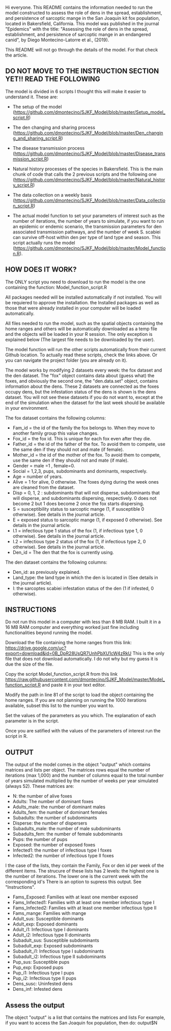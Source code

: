 Hi everyone. This README contains the information needed to run the model constructed to assess the role of dens in the spread, 
establishment, and persistence of sarcoptic mange in the San Joaquin kit fox population, located in Bakersfield, California. This model was published in the journal "Epidemics" with the title: "Assessing the role of dens in the spread, establishment, and persistence of sarcoptic mange in an endangered canid", by Diego Montecino-Latorre et al., (2019). 

This README will not go through the details of the model. For that check the article.

## DO NOT MOVE TO THE INSTRUCTION SECTION YET!! READ THE FOLLOWING

The model is divided in 6 scripts I thought this will make it easier to understand it. These are:

* The setup of the model (https://github.com/dmontecino/SJKF_Model/blob/master/Setup_model_script.R)

* The den changing and sharing process (https://github.com/dmontecino/SJKF_Model/blob/master/Den_changing_and_sharing_script.R)

* The disease transmission process (https://github.com/dmontecino/SJKF_Model/blob/master/Disease_transmission_script.R)

* Natural history processes of the species in Bakersfield. This is the main chunk of code that calls the 2 previous scripts and the following one (https://github.com/dmontecino/SJKF_Model/blob/master/Natural_history_script.R)

* The data collection on a weekly basis (https://github.com/dmontecino/SJKF_Model/blob/master/Data_collection_script.R)

* The actual model function to set your parameters of interest such as the number of iterations, the number of years to simulate, if you want to run an epidemic or endemic scenario, the transmission parameters for den associated transmission pathways, and the number of week S. scabiei can survive off-host within den per type of land type and season. This script actually runs the model (https://github.com/dmontecino/SJKF_Model/blob/master/Model_function.R).


## HOW DOES IT WORK?

The ONLY script you need to download to run the model is the one containing the function: Model_function_script.R

All packages needed will be installed automatically if not installed. You will be requiered to approve the installation. the Installed packages as well as those that were already installed in your computer will be loaded automatically.

All files needed to run the model, such as the spatial objects containing the home ranges and others will be automatically downloaded as 
a temp file and the objects will be loaded in your R session. The only exception is explained below (The largest file needs to be downloaded by the user).

The model function will run the other scripts automatically from their current Github location. To actually read these scripts, check the links above. Or you can navigate the project folder (you are already on it).

The model works by modifying 2 datasets every week: the fox dataset and the den dataset. The "fox" object contains data about (guess what) the foxes, and obviously the second one, the "den.data.set" object, contains information about the dens. These 2 datasets are connected as the foxes occupy dens, but the infestation status of the dens is shown is the dens dataset. You will not see these datasets if you do not want to, except at the end of the simulation when the dataset for the last week should be available in your environment.

The fox dataset contains the following columns:

* Fam_id = the id of the family the fox belongs to. When they move to another family group this value changes.
* Fox_id = the fox id. This is unique for each fox even after they die.
* Father_id = the id of the father of the fox. To avoid them to compete, use the same den if they should not and mate (if female). 
* Mother_id = the id of the mother of the fox. To avoid them to compete, use the same den if they should not and mate (if male).
* Gender = male =1 , female=0.
* Social = 1,2,3, pups, subdominants and dominants, respectively.
* Age = number of years. 
* Alive = 1 for alive, 0 otherwise. The foxes dying during the week  ones are cleaned from the dataset.
* Disp = 0, 1, 2 : subdominants that will not disperse, subdominants that will disperse, and subdominants dispersing, respectively.  0 does not become 2 but 1 does become 2 once the fox starts dispersing.
* S = susceptibility status to sarcoptic mange (1, if susceptible 0 otherwise). See details in the journal article.
* E = exposed status to sarcoptic mange (1, if exposed 0 otherwise). See details in the journal article.
* I.1 = infectious type 1 status of the fox (1, if infectious type 1, 0 otherwise). See details in the journal article.
* I.2 = infectious type 2 status of the fox (1, if infectious type 2, 0 otherwise). See details in the journal article. 
* Den_id = The den that the fox is currently using.

The den dataset contains the following columns:

* Den_id: as previously explained.
* Land_type: the land type in which the den is located in (See details in the journal article). 
* I: the sarcoptes scabiei infestation status of the den (1 if infested, 0 otherwise).

## INSTRUCTIONS ##

Do not run this model in a computer with less than 8 MB RAM. I built it in a 16 MB RAM computer and everything worked just fine including functionalities beyond running the model.

Download the file containing the home ranges from this link: https://drive.google.com/uc?export=download&id=0B_DpR28UsQR7UnhPbXU1cW4zRkU
This is the only file that does not download automatically. I do not why but my guess it is due the size of the file.

Copy the script Model_function_script.R from this link https://raw.githubusercontent.com/dmontecino/SJKF_Model/master/Model_function_script.R and paste it in your text editor.

Modify the path in line 81 of the script to load the object containing the home ranges. If you are not planning on running the 1000 iterations available, subset this list to the number you want to.

Set the values of the parameters as you which. The explanation of each parameter is in the script.

Once you are satified with the values of the parameters of interest run the script in R.

## OUTPUT

The output of the model comes in the object "output" which contains matrices and lists per object. The matrices rows equal the number of iterations (max 1,000) and the number of columns equal to the total number of years simulated multiplied by the number of weeks per year simulated (always 52). These matrices are:

* N: the number of alive foxes
* Adults: The number of dominant foxes
* Adults_male: the number of dominant males
* Adults_fem: the number of dominant females
* Subadults: the number of subdominants
* Disperse: the number of dispersers
* Subadults_male: the number of male subdominants
* Subadults_fem: the number of female subdominants
* Pups: the number of pups
* Exposed: the number of exposed foxes
* Infected1: the number of infectious type I foxes
* Infected2: the number of infectious type II foxes

I the case of the lists, they contain the Family, Fox or den id per week of the different items. The strucure of these lists has 2 levels: the highest one is the number of iterations. The lower one is the current week with the corresponding id's
There is an option to supress this output. See "Instructions".

* Fams_Exposed: Families with at least one member exposed
* Fams_Infected1: Families with at least one member infectious type I
* Fams_Infected2: Families with at least one member infectious type II
* Fams_mange: Families with mange
* Adult_sus: Susceptible dominants
* Adult_exp: Exposed dominants
* Adult_i1: Infectious type I dominants
* Adult_i2: Infectious type II dominants
* Subadult_sus: Susceptible subdominants
* Subadult_exp: Exposed subdominants
* Subadult_i1: Infectious type I subdominants
* Subadult_i2: Infectious type II subdominants
* Pup_sus: Susceptible pups
* Pup_exp: Exposed pups
* Pup_i1: Infectious type I pups
* Pup_i2: Infectious type II pups
* Dens_susc: Uninfested dens
* Dens_inf: Infested dens

## Assess the output

The object "output" is a list that contains the matrices and lists
For example, if you want to access the San Joaquin fox population, then do: output$N 




